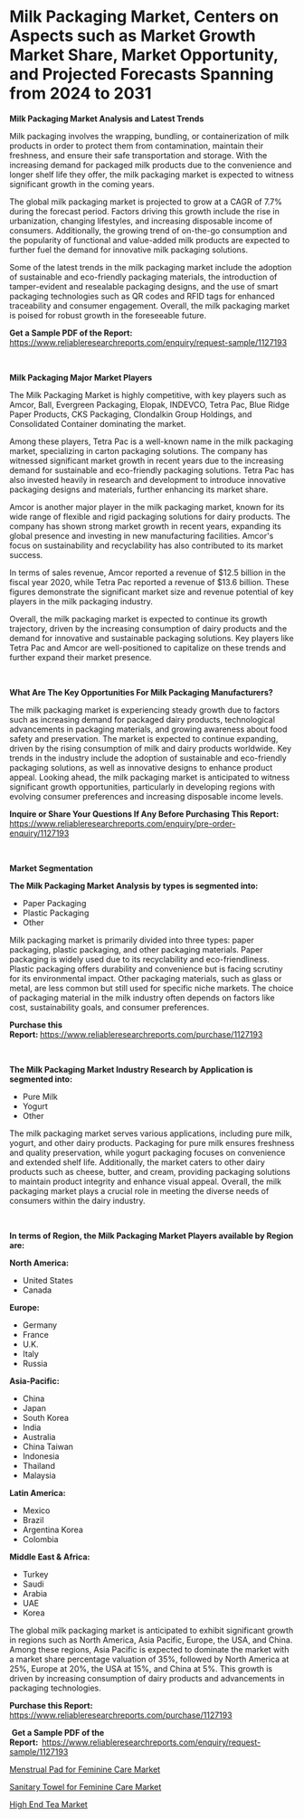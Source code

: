 <p><h1>Milk Packaging Market, Centers on Aspects such as Market Growth Market Share, Market Opportunity, and Projected Forecasts Spanning from 2024 to 2031</h1></p><p><strong>Milk Packaging Market Analysis and Latest Trends</strong></p>
<p><p>Milk packaging involves the wrapping, bundling, or containerization of milk products in order to protect them from contamination, maintain their freshness, and ensure their safe transportation and storage. With the increasing demand for packaged milk products due to the convenience and longer shelf life they offer, the milk packaging market is expected to witness significant growth in the coming years.</p><p>The global milk packaging market is projected to grow at a CAGR of 7.7% during the forecast period. Factors driving this growth include the rise in urbanization, changing lifestyles, and increasing disposable income of consumers. Additionally, the growing trend of on-the-go consumption and the popularity of functional and value-added milk products are expected to further fuel the demand for innovative milk packaging solutions.</p><p>Some of the latest trends in the milk packaging market include the adoption of sustainable and eco-friendly packaging materials, the introduction of tamper-evident and resealable packaging designs, and the use of smart packaging technologies such as QR codes and RFID tags for enhanced traceability and consumer engagement. Overall, the milk packaging market is poised for robust growth in the foreseeable future.</p></p>
<p><strong>Get a Sample PDF of the Report:&nbsp;</strong> <a href="https://www.reliableresearchreports.com/enquiry/request-sample/1127193">https://www.reliableresearchreports.com/enquiry/request-sample/1127193</a></p>
<p>&nbsp;</p>
<p><strong>Milk Packaging Major Market Players</strong></p>
<p><p>The Milk Packaging Market is highly competitive, with key players such as Amcor, Ball, Evergreen Packaging, Elopak, INDEVCO, Tetra Pac, Blue Ridge Paper Products, CKS Packaging, Clondalkin Group Holdings, and Consolidated Container dominating the market. </p><p>Among these players, Tetra Pac is a well-known name in the milk packaging market, specializing in carton packaging solutions. The company has witnessed significant market growth in recent years due to the increasing demand for sustainable and eco-friendly packaging solutions. Tetra Pac has also invested heavily in research and development to introduce innovative packaging designs and materials, further enhancing its market share.</p><p>Amcor is another major player in the milk packaging market, known for its wide range of flexible and rigid packaging solutions for dairy products. The company has shown strong market growth in recent years, expanding its global presence and investing in new manufacturing facilities. Amcor's focus on sustainability and recyclability has also contributed to its market success.</p><p>In terms of sales revenue, Amcor reported a revenue of $12.5 billion in the fiscal year 2020, while Tetra Pac reported a revenue of $13.6 billion. These figures demonstrate the significant market size and revenue potential of key players in the milk packaging industry.</p><p>Overall, the milk packaging market is expected to continue its growth trajectory, driven by the increasing consumption of dairy products and the demand for innovative and sustainable packaging solutions. Key players like Tetra Pac and Amcor are well-positioned to capitalize on these trends and further expand their market presence.</p></p>
<p>&nbsp;</p>
<p><strong>What Are The Key Opportunities For Milk Packaging Manufacturers?</strong></p>
<p><p>The milk packaging market is experiencing steady growth due to factors such as increasing demand for packaged dairy products, technological advancements in packaging materials, and growing awareness about food safety and preservation. The market is expected to continue expanding, driven by the rising consumption of milk and dairy products worldwide. Key trends in the industry include the adoption of sustainable and eco-friendly packaging solutions, as well as innovative designs to enhance product appeal. Looking ahead, the milk packaging market is anticipated to witness significant growth opportunities, particularly in developing regions with evolving consumer preferences and increasing disposable income levels.</p></p>
<p><strong>Inquire or Share Your Questions If Any Before Purchasing This Report:</strong> <a href="https://www.reliableresearchreports.com/enquiry/pre-order-enquiry/1127193">https://www.reliableresearchreports.com/enquiry/pre-order-enquiry/1127193</a></p>
<p>&nbsp;</p>
<p><strong>Market Segmentation</strong></p>
<p><strong>The Milk Packaging Market Analysis by types is segmented into:</strong></p>
<p><ul><li>Paper Packaging</li><li>Plastic Packaging</li><li>Other</li></ul></p>
<p><p>Milk packaging market is primarily divided into three types: paper packaging, plastic packaging, and other packaging materials. Paper packaging is widely used due to its recyclability and eco-friendliness. Plastic packaging offers durability and convenience but is facing scrutiny for its environmental impact. Other packaging materials, such as glass or metal, are less common but still used for specific niche markets. The choice of packaging material in the milk industry often depends on factors like cost, sustainability goals, and consumer preferences.</p></p>
<p><strong>Purchase this Report:&nbsp;</strong><a href="https://www.reliableresearchreports.com/purchase/1127193">https://www.reliableresearchreports.com/purchase/1127193</a></p>
<p>&nbsp;</p>
<p><strong>The Milk Packaging Market Industry Research by Application is segmented into:</strong></p>
<p><ul><li>Pure Milk</li><li>Yogurt</li><li>Other</li></ul></p>
<p><p>The milk packaging market serves various applications, including pure milk, yogurt, and other dairy products. Packaging for pure milk ensures freshness and quality preservation, while yogurt packaging focuses on convenience and extended shelf life. Additionally, the market caters to other dairy products such as cheese, butter, and cream, providing packaging solutions to maintain product integrity and enhance visual appeal. Overall, the milk packaging market plays a crucial role in meeting the diverse needs of consumers within the dairy industry.</p></p>
<p>&nbsp;</p>
<p><strong>In terms of Region, the Milk Packaging Market Players available by Region are:</strong></p>
<p>
    <p> <strong> North America: </strong>
        <ul>
            <li>United States</li>
            <li>Canada</li>
        </ul>
        </p> 
    <p> <strong> Europe: </strong>
        <ul>
            <li>Germany</li>
            <li>France</li>
            <li>U.K.</li>
            <li>Italy</li>
            <li>Russia</li>
        </ul>
        </p> 
    <p> <strong> Asia-Pacific: </strong>
        <ul>
            <li>China</li>
            <li>Japan</li>
            <li>South Korea</li>
            <li>India</li>
            <li>Australia</li>
            <li>China Taiwan</li>
            <li>Indonesia</li>
            <li>Thailand</li>
            <li>Malaysia</li>
        </ul>
        </p> 
    <p> <strong> Latin America: </strong>
        <ul>
            <li>Mexico</li>
            <li>Brazil</li>
            <li>Argentina Korea</li>
            <li>Colombia</li>
        </ul>
        </p> 
    <p> <strong> Middle East & Africa: </strong>
        <ul>
            <li>Turkey</li>
            <li>Saudi</li>
            <li>Arabia</li>
            <li>UAE</li>
            <li>Korea</li>
        </ul>
    </p>
    </p>
<p><p>The global milk packaging market is anticipated to exhibit significant growth in regions such as North America, Asia Pacific, Europe, the USA, and China. Among these regions, Asia Pacific is expected to dominate the market with a market share percentage valuation of 35%, followed by North America at 25%, Europe at 20%, the USA at 15%, and China at 5%. This growth is driven by increasing consumption of dairy products and advancements in packaging technologies.</p></p>
<p><strong>Purchase this Report: </strong><a href="https://www.reliableresearchreports.com/purchase/1127193">https://www.reliableresearchreports.com/purchase/1127193</a></p>
<p>&nbsp;<strong>Get a Sample PDF of the Report:&nbsp;&nbsp;</strong><a href="https://www.reliableresearchreports.com/enquiry/request-sample/1127193">https://www.reliableresearchreports.com/enquiry/request-sample/1127193</a></p>
<p><strong></strong></p>
<p><p><a href="https://mire-aunt-385.notion.site/Menstrual-Pad-for-Feminine-Care-Market-Research-Report-Provides-thorough-Industry-Overview-which-of-2fe148bf8722486c99329a66515afb67">Menstrual Pad for Feminine Care Market</a></p><p><a href="https://invited-way-688.notion.site/Sanitary-Towel-for-Feminine-Care-Market-Analysis-Examines-its-Scope-on-Growth-Opportunities-and-For-c988011a626c4a77af34d85112e23f76">Sanitary Towel for Feminine Care Market</a></p><p><a href="https://view.publitas.com/reportprime-1/high-end-tea-market-provides-a-comprehensive-analysis-including-a-macro-overview-of-the-market-as-well-as-micro-details-such-as-market-size-and-competitive-landscape/">High End Tea Market</a></p></p>